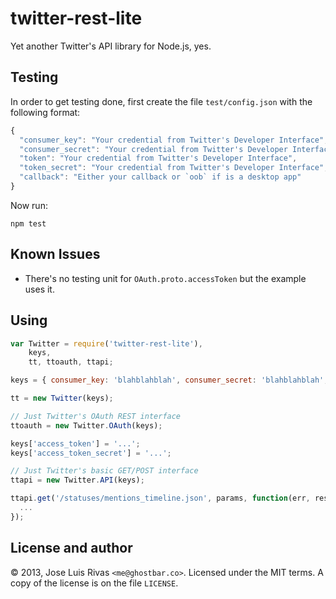 twitter-rest-lite
=================

Yet another Twitter's API library for Node.js, yes. 

Testing
-------

In order to get testing done, first create the file `test/config.json` with the following format:

```js
{
  "consumer_key": "Your credential from Twitter's Developer Interface",
  "consumer_secret": "Your credential from Twitter's Developer Interface",
  "token": "Your credential from Twitter's Developer Interface",
  "token_secret": "Your credential from Twitter's Developer Interface",
  "callback": "Either your callback or `oob` if is a desktop app"
}
```

Now run:

    npm test

Known Issues
------------

- There's no testing unit for `OAuth.proto.accessToken` but the example uses it.

Using
-----

```js
var Twitter = require('twitter-rest-lite'),
    keys,
    tt, ttoauth, ttapi;

keys = { consumer_key: 'blahblahblah', consumer_secret: 'blahblahblah', callback: '...' };

tt = new Twitter(keys);

// Just Twitter's OAuth REST interface
ttoauth = new Twitter.OAuth(keys);

keys['access_token'] = '...';
keys['access_token_secret'] = '...';

// Just Twitter's basic GET/POST interface
ttapi = new Twitter.API(keys);

ttapi.get('/statuses/mentions_timeline.json', params, function(err, response) {
  ...
});

```

License and author
------------------
© 2013, Jose Luis Rivas `<me@ghostbar.co>`. Licensed under the MIT terms. A copy of the license is on the file `LICENSE`.
